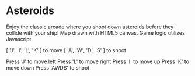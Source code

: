 Asteroids
=========


Enjoy the classic arcade where you shoot down asteroids before they collide with your ship! Map drawn with HTML5 canvas. Game logic utilizes Javascript.

[ 'J', 'I', 'L', 'K' ] to move
[ 'A', 'W', 'D', 'S' ] to shoot

Press 'J' to move left
Press 'L' to move right
Press 'I' to move up
Press 'K' to move down
Press 'AWDS' to shoot
